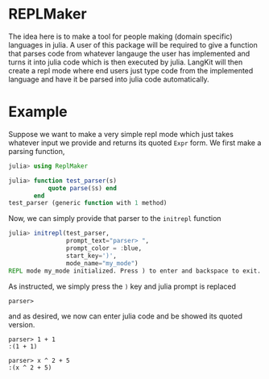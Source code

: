 
# REPLMaker
The idea here is to make a tool for people making (domain specific) languages in julia. 
A user of this package will be required to give a function that parses code from whatever langauge the user has 
implemented and turns it into julia code which is then executed by julia. LangKit will then create a repl mode where end users 
just type code from the implemented language and have it be parsed into julia code automatically. 


# Example
Suppose we want to make a very simple repl mode which just takes whatever input we provide and returns its
quoted `Expr` form. We first make a parsing function,

```julia
julia> using ReplMaker

julia> function test_parser(s)
           quote parse($s) end
       end
test_parser (generic function with 1 method)
```

Now, we can simply provide that parser to the `initrepl` function

```julia
julia> initrepl(test_parser, 
                prompt_text="parser> ",
                prompt_color = :blue, 
                start_key=')', 
                mode_name="my_mode")
REPL mode my_mode initialized. Press ) to enter and backspace to exit.
```

As instructed, we simply press the `)` key and julia prompt is replaced
```
parser>  
```
and as desired, we now can enter julia code and be showed its quoted version.
```
parser> 1 + 1
:(1 + 1)

parser> x ^ 2 + 5
:(x ^ 2 + 5)
```

